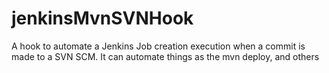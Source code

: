 jenkinsMvnSVNHook
=================

A hook to automate a Jenkins Job creation execution when a commit is made to a SVN SCM. It can automate things as the mvn deploy, and others